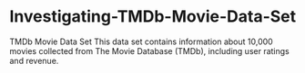 # Investigating-TMDb-Movie-Data-Set
TMDb Movie Data Set
This data set contains information
about 10,000 movies collected from
The Movie Database (TMDb),
including user ratings and revenue.
